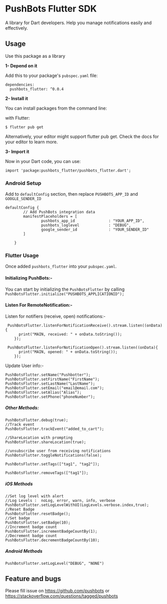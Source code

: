 # PushBots Flutter SDK

A library for Dart developers. Help you manage notifications easily and effectively.

## Usage


Use this package as a library

**1- Depend on it**

Add this to your package's `pubspec.yaml` file:


````
dependencies:
  pushbots_flutter: ^0.0.4
````



**2- Install it**

You can install packages from the command line:

with Flutter:


````
$ flutter pub get
````

Alternatively, your editor might support flutter pub get. Check the docs for your editor to learn more.




**3- Import it**

Now in your Dart code, you can use:

````
import 'package:pushbots_flutter/pushbots_flutter.dart';
````


### Android Setup

Add to `defaultConfig` section, then replace `PUSHBOTS_APP_ID` and `GOOGLE_SENDER_ID`


````
defaultConfig {
        // Add PushBots integration data
        manifestPlaceholders = [
                pushbots_app_id               : "YOUR_APP_ID",
                pushbots_loglevel             : "DEBUG",
                google_sender_id              : "YOUR_SENDER_ID"
        ]

    }

````




### Flutter Usage






Once added `pushbots_flutter` into your `pubspec.yaml`.

#### Initializing PushBots:-


You can start by initializing the `PushBotsFlutter` 
by calling `PushBotsFlutter.initialize("PUSHBOTS_APPLICATIONID");`


#### Listen For RemoteNotification:-

Listen for notifiers (receive, open) notifications:-


````
 PushBotsFlutter.listenForNotificationReceive().stream.listen((onData) {
      print("MAIN, received: " + onData.toString());
    });

 PushBotsFlutter.listenForNotificationOpen().stream.listen((onData){
      print("MAIN, opened: " + onData.toString());
    });
````


Update User info:-



````
PushBotsFlutter.setName("Pushbotter");
PushBotsFlutter.setFirstName("FirstName");
PushBotsFlutter.setLastName("LastName");
PushBotsFlutter.setEmail("email@email.com");
PushBotsFlutter.setAlias("Alias");
PushBotsFlutter.setPhone("phoneNumber");

````
##### Other Methods: 
````
PushBotsFlutter.debug(true);
//Track event
PushBotsFlutter.trackEvent("added_to_cart");

//ShareLocation with prompting
PushBotsFlutter.shareLocation(true);

//unsubscribe user from receiving notifications
PushBotsFlutter.toggleNotifications(false);

PushBotsFlutter.setTags(["tag1", "tag2"]);

PushBotsFlutter.removeTags(["tag1"]);
````
##### iOS Methods
````
//Set log level with alert
//Log Levels :  noLog, error, warn, info, verbose
PushBotsFlutter.setLogLevelWithUI(LogLevels.verbose.index,true);
//Reset Badge
PushBotsFlutter.resetBadge();
//Set badge
PushBotsFlutter.setBadge(10);
//Increment badge count
PushBotsFlutter.incrementBadgeCountBy(1);
//Decrement badge count
PushBotsFlutter.decrementBadgeCountBy(10);
````

##### Android Methods
````
PushBotsFlutter.setLogLevel("DEBUG", "NONE")
````







## Feature and bugs

Please fill issue on https://github.com/pushbots or https://stackoverflow.com/questions/tagged/pushbots
